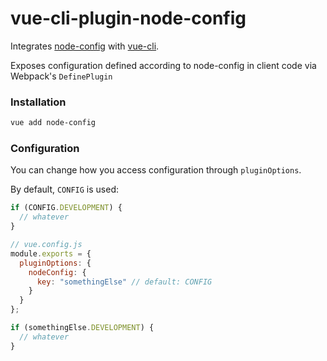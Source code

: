 # vue-cli-plugin-node-config

Integrates [node-config](https://github.com/lorenwest/node-config) with [vue-cli](https://cli.vuejs.org/).

Exposes configuration defined according to node-config in client code via Webpack's `DefinePlugin`

### Installation

```bash
vue add node-config
```

### Configuration

You can change how you access configuration through `pluginOptions`.

By default, `CONFIG` is used:

```js
if (CONFIG.DEVELOPMENT) {
  // whatever
}
```

```js
// vue.config.js
module.exports = {
  pluginOptions: {
    nodeConfig: {
      key: "somethingElse" // default: CONFIG
    }
  }
};
```

```js
if (somethingElse.DEVELOPMENT) {
  // whatever
}
```
